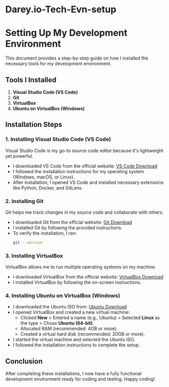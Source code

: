 # Darey.io-Tech-Evn-setup
# Setting Up My Development Environment

This document provides a step-by-step guide on how I installed the necessary tools for my development environment.

## Tools I Installed

1. **Visual Studio Code (VS Code)**
2. **Git**
3. **VirtualBox**
4. **Ubuntu on VirtualBox (Windows)**

## Installation Steps

### 1. Installing Visual Studio Code (VS Code)

Visual Studio Code is my go-to source code editor because it's lightweight yet powerful.

- I downloaded VS Code from the official website: [VS Code Download](https://code.visualstudio.com/)
- I followed the installation instructions for my operating system (Windows, macOS, or Linux).
- After installation, I opened VS Code and installed necessary extensions like Python, Docker, and GitLens.

### 2. Installing Git

Git helps me track changes in my source code and collaborate with others.

- I downloaded Git from the official website: [Git Download](https://git-scm.com/downloads)
- I installed Git by following the provided instructions.
- To verify the installation, I ran:
  ```sh
  git --version
  ```

### 3. Installing VirtualBox

VirtualBox allows me to run multiple operating systems on my machine.

- I downloaded VirtualBox from the official website: [VirtualBox Download](https://www.virtualbox.org/)
- I installed VirtualBox by following the on-screen instructions.

### 4. Installing Ubuntu on VirtualBox (Windows)

- I downloaded the Ubuntu ISO from: [Ubuntu Download](https://ubuntu.com/download/desktop)
- I opened VirtualBox and created a new virtual machine:
  - Clicked **New** > Entered a name (e.g., Ubuntu) > Selected **Linux** as the type > Chose **Ubuntu (64-bit)**.
  - Allocated RAM (recommended: 4GB or more).
  - Created a virtual hard disk (recommended: 20GB or more).
- I started the virtual machine and selected the Ubuntu ISO.
- I followed the installation instructions to complete the setup.

## Conclusion

After completing these installations, I now have a fully functional development environment ready for coding and testing. Happy coding!

